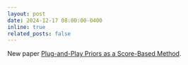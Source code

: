 ```yaml
---
layout: post
date: 2024-12-17 08:00:00-0400
inline: true
related_posts: false
---
```


 New paper [Plug-and-Play Priors as a Score-Based Method](https://wustl-cig.github.io/scorepnp).